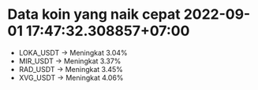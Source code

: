 # Data koin yang naik cepat 2022-09-01 17:47:32.308857+07:00

* LOKA_USDT -> Meningkat 3.04%
* MIR_USDT -> Meningkat 3.37%
* RAD_USDT -> Meningkat 3.45%
* XVG_USDT -> Meningkat 4.06%
